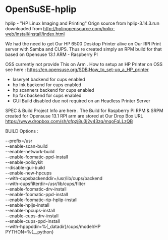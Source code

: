 OpenSuSE-hplip
==============

hplip - "HP Linux Imaging and Printing"
Orign source from hplip-3.14.3.run downloaded from http://hplipopensource.com/hplip-web/install/install/index.html

We had the need to get Our HP 6500 Desktop Printer alive on Our RPI Print server with Samba and CUPS.
Thus re created simply an RPM build  for that based on Opensuse 13.1 ARM - Raspberry PI

 OSS currently not provide  This on Arm .
 How to setup an HP Printer on OSS see here : https://en.opensuse.org/SDB:How_to_set-up_a_HP_printer


-  laseryet backend for cups enabled
-  hp Ink backend for cups enabled
-  hp scanners backend for cups enabled
-  hp fax backend for cups enabled
-  GUI Build disabled due not required on an Headless Printer Server 


  SPEC & Build Project  Info are here .
  The Build for Raspberry PI RPM & SRPM created for Opensuse 13.1 RPI arm
  are stored at Our Drop Box URL https://www.dropbox.com/sh/ofpzj8u3j2v43zq/mqoFqLLzQB



BUILD Options :

   --prefix=/usr \
   --enable-scan-build \
   --enable-network-build \
   --enable-foomatic-ppd-install \
   --enable-policykit \
   --disable-gui-build \
   --enable-new-hpcups \
   --with-cupsbackenddir=/usr/lib/cups/backend \
   --with-cupsfilterdir=/usr/lib/cups/filter \
   --enable-foomatic-drv-install \
   --enable-foomatic-ppd-install \
   --enable-foomatic-rip-hplip-install \
   --enable-hpijs-install \
   --enable-hpcups-install \
   --enable-cups-drv-install \
   --enable-cups-ppd-install \
   --with-hpppddir=%{_datadir}/cups/model/HP \
   PYTHON=%{__python}
